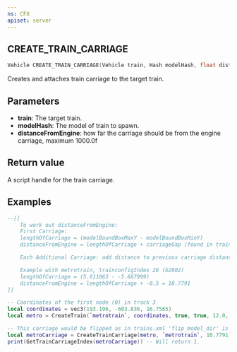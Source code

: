 ```yaml
---
ns: CFX
apiset: server
---
```

## CREATE_TRAIN_CARRIAGE

```c
Vehicle CREATE_TRAIN_CARRIAGE(Vehicle train, Hash modelHash, float distanceFromEngine);
```

Creates and attaches train carriage to the target train.

## Parameters
* **train**: The target train.
* **modelHash**: The model of train to spawn.
* **distanceFromEngine**: how far the carriage should be from the engine carriage, maximum 1000.0f

## Return value
A script handle for the train carriage.

## Examples
```lua
--[[
    To work out distanceFromEngine:
    First Carriage:
    lengthOfCarriage = (modelBoundBoxMaxY - modelBoundBoxMinY)
    distanceFromEngine = lengthOfCarriage + carriageGap (found in trains.xml)

    Each Additional Carriage: add distance to previous carriage distanceFromEngine

    Example with metrotrain, trainconfigIndex 26 (b2802)
    lengthOfCarriage = (5.611063 - -5.667999) 
    distanceFromEngine = lengthOfCarriage + -0.5 = 10.7791
]]

-- Coordinates of the first node (0) in track 3
local coordinates = vec3(193.196, -603.836, 16.7565)
local metro = CreateTrain(`metrotrain`, coordinates, true, true, 12.0, 3, 25)

-- This carriage would be flipped as in trains.xml 'flip_model_dir' is true for the second carriage 
local metroCarriage = CreateTrainCarriage(metro, `metrotrain`, 10.7791)
print(GetTrainCarriageIndex(metroCarriage)) -- Will return 1. 
```